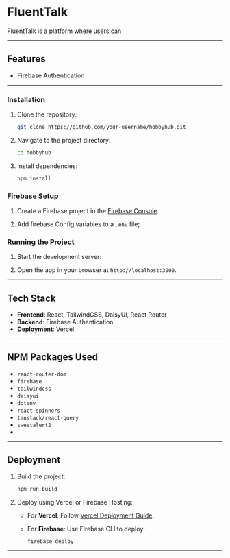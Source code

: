 # FluentTalk

FluentTalk is a platform where users can 

---

## Features

* Firebase Authentication 

---


### Installation

1. Clone the repository:

   ```bash
   git clone https://github.com/your-username/hobbyhub.git
   ```

2. Navigate to the project directory:

   ```bash
   cd hobbyhub
   ```

3. Install dependencies:

   ```bash
   npm install
   ```

### Firebase Setup

1. Create a Firebase project in the [Firebase Console](https://console.firebase.google.com/).

2. Add firebase Config variables to a `.env` file;


### Running the Project

1. Start the development server:

2. Open the app in your browser at `http://localhost:3000`.

---

## Tech Stack

* **Frontend**: React, TailwindCSS, DaisyUI, React Router
* **Backend**: Firebase Authentication
* **Deployment**: Vercel

---

## NPM Packages Used

* `react-router-dom`
* `firebase`
* `tailwindcss`
* `daisyui`
* `dotenv`
* `react-spinners`
* `tanstack/react-query`
* `sweetalert2`
* 

---

## Deployment

1. Build the project:

   ```bash
   npm run build
   ```
2. Deploy using Vercel or Firebase Hosting:

   * For **Vercel**: Follow [Vercel Deployment Guide](https://vercel.com/docs).
   * For **Firebase**: Use Firebase CLI to deploy:

     ```bash
     firebase deploy
     ```

---

